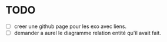 # TODO

- [ ] creer une github page pour les exo avec liens.
- [ ] demander a aurel le diagramme relation entité qu'il avait fait.